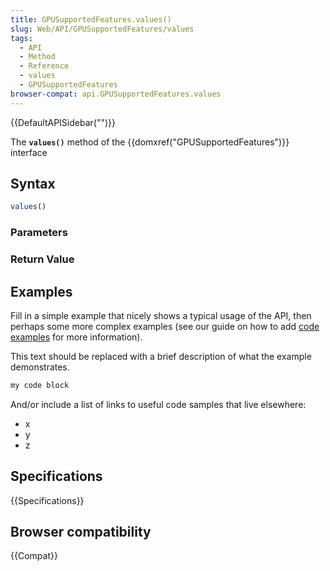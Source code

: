 ```yaml
---
title: GPUSupportedFeatures.values()
slug: Web/API/GPUSupportedFeatures/values
tags:
  - API
  - Method
  - Reference
  - values
  - GPUSupportedFeatures
browser-compat: api.GPUSupportedFeatures.values
---
```

{{DefaultAPISidebar("")}}

The **`values()`** method of the {{domxref("GPUSupportedFeatures")}} interface 

## Syntax

```js
values()
```

### Parameters



### Return Value



## Examples

Fill in a simple example that nicely shows a typical usage of the API, then perhaps some more complex examples (see our guide on how to add [code examples](/en-US/docs/MDN/Contribute/Structures/Code_examples) for more information).

This text should be replaced with a brief description of what the example demonstrates.

```js
my code block
```

And/or include a list of links to useful code samples that live elsewhere:

*   x
*   y
*   z

## Specifications

{{Specifications}}

## Browser compatibility

{{Compat}}

